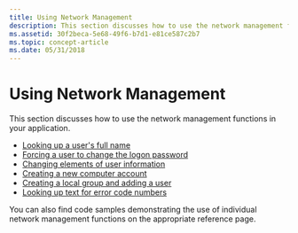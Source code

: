 ```yaml
---
title: Using Network Management
description: This section discusses how to use the network management functions in your application.
ms.assetid: 30f2beca-5e68-49f6-b7d1-e81ce587c2b7
ms.topic: concept-article
ms.date: 05/31/2018
---
```


# Using Network Management

This section discusses how to use the network management functions in your application.

-   [Looking up a user's full name](looking-up-a-users-full-name.md)
-   [Forcing a user to change the logon password](forcing-a-user-to-change-the-logon-password.md)
-   [Changing elements of user information](changing-elements-of-user-information.md)
-   [Creating a new computer account](creating-a-new-computer-account.md)
-   [Creating a local group and adding a user](creating-a-local-group-and-adding-a-user.md)
-   [Looking up text for error code numbers](looking-up-text-for-error-code-numbers.md)

You can also find code samples demonstrating the use of individual network management functions on the appropriate reference page.

 

 




